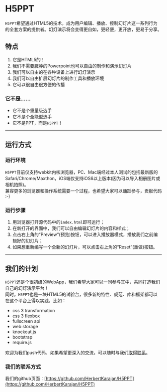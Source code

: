 # H5PPT

`H5PPT`希望通过HTML5的技术，成为用户编辑、播放、控制幻灯片这一系列行为的全套方案的提供者。幻灯演示将会变得更自如，更轻便，更开放，更易于分享。

## 特点

1. 它是HTML5的！
2. 我们不需要臃肿的Powerpoint也可以自由的制作和演示幻灯片
3. 我们可以自由的在各种设备上进行幻灯演示
4. 我们可以自由扩展幻灯片的制作工具和播放环境
5. 它可以很自由很方便的传播

### 它不是……

* 它不是个重量级选手
* 它不是个全能型选手
* 它不是PPT，而是`H5PPT`！

----

## 运行方式

### 运行环境

`H5PPT`目前仅支持webkit内核浏览器，PC、Mac端经过本人测试的包括最新版的Safari/Chrome/Maxthon，iOS端仅支持iOS6以上版本(因为可以导入相册图片或相机拍照)。  
兼容更多的浏览器和操作系统需要一个过程，也希望大家可以踊跃参与，贡献代码 :-)

### 运行步骤

1. 用浏览器打开源代码中的`index.html`即可运行；
2. 在新打开的界面中，我们可以自由编辑幻灯片的内容和样式；
3. 点击右上角的“Preview”(预览)按钮，可以进入播放器模式，播放我们之前编辑好的幻灯片；
4. 如果想重新编写一个全新的幻灯片，可以点击右上角的“Reset”(重做)按钮。

----

## 我们的计划

`H5PPT`还是个很初级的WebApp，我们希望大家可以一同参与其中，共同打造我们自己的幻灯演示平台！  
同时，`H5PPT`也是一块HTML5的试验台，很多新的特性、规范、库和框架都可以在这个平台上得以实践，比如：

* css 3 transformation
* css 3 flexbox
* fullscreen api
* web storage
* knockout.js
* bootstrap
* require.js

欢迎为我们push代码，如果希望更深入的交流，可以随时与我们[取得联系](#我们的联系方式)。

### 我们的联系方式

我们的github页面：[https://github.com/HerbertKarajan/H5PPT](https://github.com/HerbertKarajan/H5PPT)  
